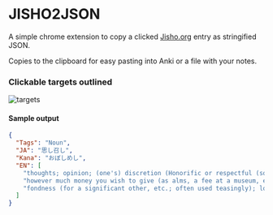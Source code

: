 # JISHO2JSON

A simple chrome extension to copy a clicked [Jisho.org](http://jisho.org) entry as stringified JSON. 

Copies to the clipboard for easy pasting into Anki or a file with your notes.

### Clickable targets outlined
![targets](djtb.github.com/jisho2json/img/targets.jpg)

#### Sample output
```json
{
  "Tags": "Noun",
  "JA": "思し召し",
  "Kana": "おぼしめし",
  "EN": [
    "thoughts; opinion; (one's) discretion (Honorific or respectful (sonkeigo))",
    "however much money you wish to give (as alms, a fee at a museum, etc.)",
    "fondness (for a significant other, etc.; often used teasingly); love; fancy; liking"
  ]
}
```
